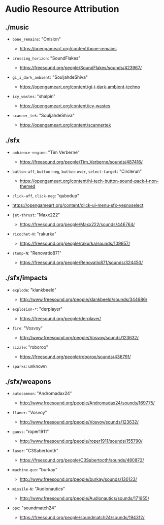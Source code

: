 # Audio Resource Attribution

## ./music

- `bone_remains`: "Onision"
  - https://opengameart.org/content/bone-remains

- `crossing_horizon`: "SoundFlakes"
  - https://freesound.org/people/SoundFlakes/sounds/423967/

- `gi_i_dark_ambient`: "SouljahdeShiva"
  - https://opengameart.org/content/gi-i-dark-ambient-techno

- `icy_wastes`: "shalpin"
  - https://opengameart.org/content/icy-wastes

- `scanner_tek`: "SouljahdeShiva"
  - https://opengameart.org/content/scannertek



## ./sfx

- `ambience-engine`: "Tim Verberne"
  - https://freesound.org/people/Tim_Verberne/sounds/487416/

- `button-aff`, `button-neg`, `button-over`, `select-target`: "Circlerun"
  - https://opengameart.org/content/hi-tech-button-sound-pack-i-non-themed

 - `click-aff`, `click-neg`: "qubodup"
  - https://opengameart.org/content/click-ui-menu-sfx-yesnoselect

- `jet-thrust`: "Maxx222"
  - https://freesound.org/people/Maxx222/sounds/446764/

- `ricochet-N`: "rakurka"
  - https://freesound.org/people/rakurka/sounds/109957/

- `stomp-N`: "Renovatio871"
  - https://freesound.org/people/Renovatio871/sounds/324450/

## ./sfx/impacts

- `explode`: "klankbeeld"
  - http://www.freesound.org/people/klankbeeld/sounds/344686/

- `explosion-*`: "derplayer"
  - https://freesound.org/people/derplayer/

- `fire`: "Vosvoy"
  - http://www.freesound.org/people/Vosvoy/sounds/123632/

- `sizzle`: "roboroo"
  - https://freesound.org/people/roboroo/sounds/436791/

- `sparks`: unknown

## ./sfx/weapons

- `autocannon`: "Andromadax24"
  - http://www.freesound.org/people/Andromadax24/sounds/169775/

- `flamer`: "Vosvoy"
  - http://www.freesound.org/people/Vosvoy/sounds/123632/

- `gauss`: "roper1911"
  - http://www.freesound.org/people/roper1911/sounds/155790/

- `laser`: "C3Sabertooth"
  - https://freesound.org/people/C3Sabertooth/sounds/480872/

- `machine-gun`: "burkay"
  - http://www.freesound.org/people/burkay/sounds/130123/

- `missile-N`: "Audionautics"
  - http://www.freesound.org/people/Audionautics/sounds/171655/

- `ppc`: "soundmatch24"
  - https://freesound.org/people/soundmatch24/sounds/194312/
